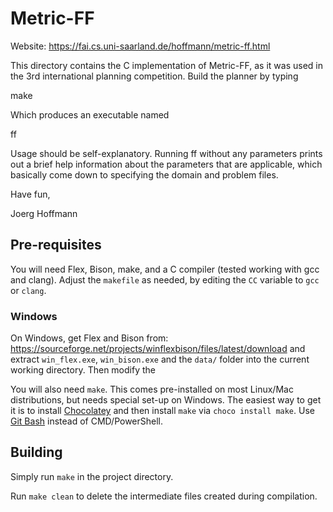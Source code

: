 # Metric-FF

Website: https://fai.cs.uni-saarland.de/hoffmann/metric-ff.html

This directory contains the C implementation of Metric-FF, as it was
used in the 3rd international planning competition. Build the planner
by typing

make

Which produces an executable named

ff

Usage should be self-explanatory. Running ff without any parameters
prints out a brief help information about the parameters that are
applicable, which basically come down to specifying the domain and
problem files.

Have fun,

Joerg Hoffmann

## Pre-requisites

You will need Flex, Bison, make, and a C compiler (tested working with gcc and clang). Adjust the `makefile` as needed, by editing the `CC` variable to `gcc` or `clang`.

### Windows

On Windows, get Flex and Bison from: https://sourceforge.net/projects/winflexbison/files/latest/download
and extract `win_flex.exe`, `win_bison.exe` and the `data/` folder into the current working directory.
Then modify the

You will also need `make`. This comes pre-installed on most Linux/Mac distributions, but needs special set-up on Windows. The easiest way to get it is to install [Chocolatey](https://chocolatey.org/install) and then install `make` via `choco install make`. Use [Git Bash](https://gitforwindows.org/) instead of CMD/PowerShell.

## Building

Simply run `make` in the project directory.

Run `make clean` to delete the intermediate files created during compilation.
